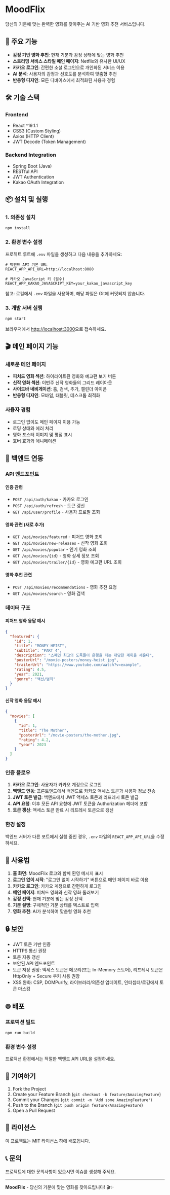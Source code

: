 # MoodFlix

당신의 기분에 맞는 완벽한 영화를 찾아주는 AI 기반 영화 추천 서비스입니다.

## 🚀 주요 기능

- **감정 기반 영화 추천**: 현재 기분과 감정 상태에 맞는 영화 추천
- **스트리밍 서비스 스타일 메인 페이지**: Netflix와 유사한 UI/UX
- **카카오 로그인**: 간편한 소셜 로그인으로 개인화된 서비스 이용
- **AI 분석**: 사용자의 감정과 선호도를 분석하여 맞춤형 추천
- **반응형 디자인**: 모든 디바이스에서 최적화된 사용자 경험

## 🛠️ 기술 스택

### Frontend
- React ^19.1.1
- CSS3 (Custom Styling)
- Axios (HTTP Client)
- JWT Decode (Token Management)

### Backend Integration
- Spring Boot (Java)
- RESTful API
- JWT Authentication
- Kakao OAuth Integration

## 📦 설치 및 실행

### 1. 의존성 설치
```bash
npm install
```

### 2. 환경 변수 설정
프로젝트 루트에 `.env` 파일을 생성하고 다음 내용을 추가하세요:

```env
# 백엔드 API 기본 URL
REACT_APP_API_URL=http://localhost:8080

# 카카오 JavaScript 키 (필수)
REACT_APP_KAKAO_JAVASCRIPT_KEY=your_kakao_javascript_key
```

참고: 로컬에서 `.env` 파일을 사용하며, 해당 파일은 Git에 커밋되지 않습니다.

### 3. 개발 서버 실행
```bash
npm start
```

브라우저에서 [http://localhost:3000](http://localhost:3000)으로 접속하세요.

## 🎬 메인 페이지 기능

### 새로운 메인 페이지
- **피처드 영화 섹션**: 하이라이트된 영화와 예고편 보기 버튼
- **신작 영화 섹션**: 이번주 신작 영화들의 그리드 레이아웃
- **사이드바 네비게이션**: 홈, 검색, 추가, 캘린더 아이콘
- **반응형 디자인**: 모바일, 태블릿, 데스크톱 최적화

### 사용자 경험
- 로그인 없이도 메인 페이지 이용 가능
- 로딩 상태와 에러 처리
- 영화 포스터 이미지 및 평점 표시
- 호버 효과와 애니메이션

## 🔧 백엔드 연동

### API 엔드포인트

#### 인증 관련
- `POST /api/auth/kakao` - 카카오 로그인
- `POST /api/auth/refresh` - 토큰 갱신
- `GET /api/user/profile` - 사용자 프로필 조회

#### 영화 관련 (새로 추가)
- `GET /api/movies/featured` - 피처드 영화 조회
- `GET /api/movies/new-releases` - 신작 영화 조회
- `GET /api/movies/popular` - 인기 영화 조회
- `GET /api/movies/{id}` - 영화 상세 정보 조회
- `GET /api/movies/trailer/{id}` - 영화 예고편 URL 조회

#### 영화 추천 관련
- `POST /api/movies/recommendations` - 영화 추천 요청
- `GET /api/movies/search` - 영화 검색

### 데이터 구조

#### 피처드 영화 응답 예시
```json
{
  "featured": {
    "id": 1,
    "title": "MONEY HEIST",
    "subtitle": "PART 4",
    "description": "스페인 최고의 도둑들이 은행을 터는 대담한 계획을 세운다",
    "posterUrl": "/movie-posters/money-heist.jpg",
    "trailerUrl": "https://www.youtube.com/watch?v=example",
    "rating": 4.5,
    "year": 2021,
    "genre": "액션/범죄"
  }
}
```

#### 신작 영화 응답 예시
```json
{
  "movies": [
    {
      "id": 1,
      "title": "The Mother",
      "posterUrl": "/movie-posters/the-mother.jpg",
      "rating": 4.2,
      "year": 2023
    }
  ]
}
```

### 인증 플로우

1. **카카오 로그인**: 사용자가 카카오 계정으로 로그인
2. **백엔드 연동**: 프론트엔드에서 백엔드로 카카오 액세스 토큰과 사용자 정보 전송
3. **JWT 토큰 발급**: 백엔드에서 JWT 액세스 토큰과 리프레시 토큰 발급
4. **API 요청**: 이후 모든 API 요청에 JWT 토큰을 Authorization 헤더에 포함
5. **토큰 갱신**: 액세스 토큰 만료 시 리프레시 토큰으로 갱신

### 환경 설정

백엔드 서버가 다른 포트에서 실행 중인 경우, `.env` 파일의 `REACT_APP_API_URL`을 수정하세요.

## 📱 사용법

1. **홈 화면**: MoodFlix 로고와 함께 환영 메시지 표시
2. **로그인 없이 시작**: "로그인 없이 시작하기" 버튼으로 메인 페이지 바로 이용
3. **카카오 로그인**: 카카오 계정으로 간편하게 로그인
4. **메인 페이지**: 피처드 영화와 신작 영화 둘러보기
5. **감정 선택**: 현재 기분에 맞는 감정 선택
6. **기분 설명**: 구체적인 기분 상태를 텍스트로 입력
7. **영화 추천**: AI가 분석하여 맞춤형 영화 추천

## 🔒 보안

- JWT 토큰 기반 인증
- HTTPS 통신 권장
- 토큰 자동 갱신
- 보안된 API 엔드포인트
- 토큰 저장 권장: 액세스 토큰은 메모리(또는 In-Memory 스토어), 리프레시 토큰은 HttpOnly + Secure 쿠키 사용 권장
- XSS 완화: CSP, DOMPurify, 라이브러리/의존성 업데이트, 인터셉터/로깅에서 토큰 마스킹

## 🌐 배포

### 프로덕션 빌드
```bash
npm run build
```

### 환경 변수 설정
프로덕션 환경에서는 적절한 백엔드 API URL을 설정하세요.

## 🤝 기여하기

1. Fork the Project
2. Create your Feature Branch (`git checkout -b feature/AmazingFeature`)
3. Commit your Changes (`git commit -m 'Add some AmazingFeature'`)
4. Push to the Branch (`git push origin feature/AmazingFeature`)
5. Open a Pull Request

## 📄 라이선스

이 프로젝트는 MIT 라이선스 하에 배포됩니다.

## 📞 문의

프로젝트에 대한 문의사항이 있으시면 이슈를 생성해 주세요.

---

**MoodFlix** - 당신의 기분에 맞는 영화를 찾아드립니다! 🎬✨
